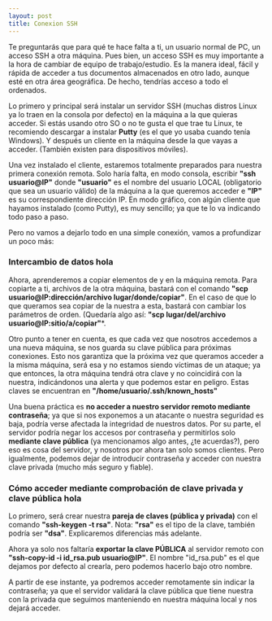 ```yaml
---
layout: post
title: Conexion SSH
---
```


Te preguntarás que para qué te hace falta a ti, un usuario normal de PC, un acceso SSH a otra máquina. Pues bien, un acceso SSH es muy importante a la hora de cambiar de equipo de trabajo/estudio. Es la manera ideal, fácil y rápida de acceder a tus documentos almacenados en otro lado, aunque esté en otra área geográfica. De hecho, tendrías acceso a todo el ordenados.

Lo primero y principal será instalar un servidor SSH (muchas distros Linux ya lo traen en la consola por defecto) en la máquina a la que quieras acceder. Si estás usando otro SO o no te gusta el que trae tu Linux, te recomiendo descargar a instalar **Putty** (es el que yo usaba cuando tenía Windows). Y después un cliente en la máquina desde la que vayas a acceder. (También existen para dispositivos móviles).

Una vez instalado el cliente, estaremos totalmente preparados para nuestra primera conexión remota. Solo haría falta, en modo consola, escribir **"ssh usuario@IP"** donde **"usuario"** es el nombre del usuario LOCAL (obligatorio que sea un usuario válido) de la máquina a la que queremos acceder e **"IP"** es su correspondiente dirección IP. En modo gráfico, con algún cliente que hayamos instalado (como Putty), es muy sencillo; ya que te lo va indicando todo paso a paso.

Pero no vamos a dejarlo todo en una simple conexión, vamos a profundizar un poco más:


### Intercambio de datos hola

Ahora, aprenderemos a copiar elementos de y en la máquina remota. Para copiarte a ti, archivos de la otra máquina, bastará con el comando **"scp usuario@IP:dirección/archivo lugar/donde/copiar"**. En el caso de que lo que queramos sea copiar de la nuestra a esta, bastará con cambiar los parámetros de orden. (Quedaría algo así: **"scp lugar/del/archivo usuario@IP:sitio/a/copiar"***.

Otro punto a tener en cuenta, es que cada vez que nosotros accedemos a una nueva máquina, se nos guarda su clave pública para próximas conexiones. Esto nos garantiza que la próxima vez que queramos acceder a la misma máquina, será esa y no estamos siendo víctimas de un ataque; ya que entonces, la otra máquina tendrá otra clave y no coincidirá con la nuestra, indicándonos una alerta y que podemos estar en peligro. Estas claves se encuentran en **"/home/usuario/.ssh/known_hosts"**

Una buena práctica es **no acceder a nuestro servidor remoto mediante contraseña**; ya que si nos exponemos a un atacante o nuestra seguridad es baja, podría verse afectada la integridad de nuestros datos. Por su parte, el servidor podría negar los accesos por contraseña y permitirlos solo **mediante clave pública** (ya mencionamos algo antes, ¿te acuerdas?), pero eso es cosa del servidor, y nosotros por ahora tan solo somos clientes. Pero igualmente, podemos dejar de introducir contraseña y acceder con nuestra clave privada (mucho más seguro y fiable).


### Cómo acceder mediante comprobación de clave privada y clave pública hola

Lo primero, será crear nuestra **pareja de claves (pública y privada)** con el comando **"ssh-keygen -t rsa"**. Nota: **"rsa"** es el tipo de la clave, también podría ser **"dsa"**. Explicaremos diferencias más adelante.

Ahora ya solo nos faltaría **exportar la clave PÚBLICA** al servidor remoto con **"ssh-copy-id -i id_rsa.pub usuario@IP"**. El nombre "id_rsa.pub" es el que dejamos por defecto al crearla, pero podemos hacerlo bajo otro nombre.

A partir de ese instante, ya podremos acceder remotamente sin indicar la contraseña; ya que el servidor validará la clave pública que tiene nuestra con la privada que seguimos manteniendo en nuestra máquina local y nos dejará acceder.
